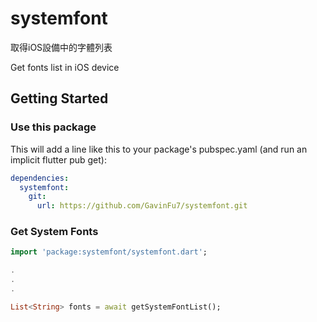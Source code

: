 # systemfont

取得iOS設備中的字體列表

Get fonts list in iOS device

## Getting Started

### Use this package

This will add a line like this to your package's pubspec.yaml (and run an implicit flutter pub get):

```yaml
dependencies:
  systemfont: 
    git:
      url: https://github.com/GavinFu7/systemfont.git
```

### Get System Fonts

```dart
import 'package:systemfont/systemfont.dart';

.
.
.

List<String> fonts = await getSystemFontList();
```
